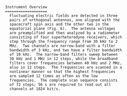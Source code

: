 
 
 
    Instrument Overview
    ===================
      Fluctuating electric fields are detected in three
      pairs of orthogonal antennas, one aligned with the
      spacecraft spin axis and the other two in the
      equatorial plane (Fig. 6).  The antenna voltages
      are preamplified and then analyzed by a radiometer
      consisting of four superheterodyne receivers, which
      step through the frequency range from 30 kHz to 2
      MHz.  Two channels are narrow-band with a filter
      bandwidth of 3 kHz, and two have a filter bandwidth
      of 10 kHz.  The narrow-band filters sweep between
      30 kHz and 1 MHz in 12 steps, while the broadband
      filters cover frequencies between 40 kHz and 2 MHz,
      also in 12 steps.  The frequencies are scanned in a
      nonlinear manner so that the highest frequencies
      are sampled 12 times as often as the low
      frequencies.  The complete scan sequence consists
      of 72 steps; 56 s are required to read out all
      channels at 1024 bit/s.
 
 

        